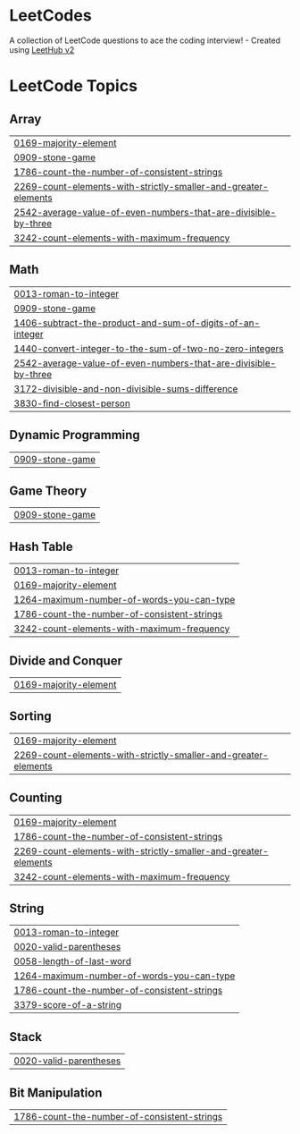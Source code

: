 # LeetCodes
A collection of LeetCode questions to ace the coding interview! - Created using [LeetHub v2](https://github.com/arunbhardwaj/LeetHub-2.0)

<!---LeetCode Topics Start-->
# LeetCode Topics
## Array
|  |
| ------- |
| [0169-majority-element](https://github.com/fasilahammed/LeetCodes/tree/master/0169-majority-element) |
| [0909-stone-game](https://github.com/fasilahammed/LeetCodes/tree/master/0909-stone-game) |
| [1786-count-the-number-of-consistent-strings](https://github.com/fasilahammed/LeetCodes/tree/master/1786-count-the-number-of-consistent-strings) |
| [2269-count-elements-with-strictly-smaller-and-greater-elements](https://github.com/fasilahammed/LeetCodes/tree/master/2269-count-elements-with-strictly-smaller-and-greater-elements) |
| [2542-average-value-of-even-numbers-that-are-divisible-by-three](https://github.com/fasilahammed/LeetCodes/tree/master/2542-average-value-of-even-numbers-that-are-divisible-by-three) |
| [3242-count-elements-with-maximum-frequency](https://github.com/fasilahammed/LeetCodes/tree/master/3242-count-elements-with-maximum-frequency) |
## Math
|  |
| ------- |
| [0013-roman-to-integer](https://github.com/fasilahammed/LeetCodes/tree/master/0013-roman-to-integer) |
| [0909-stone-game](https://github.com/fasilahammed/LeetCodes/tree/master/0909-stone-game) |
| [1406-subtract-the-product-and-sum-of-digits-of-an-integer](https://github.com/fasilahammed/LeetCodes/tree/master/1406-subtract-the-product-and-sum-of-digits-of-an-integer) |
| [1440-convert-integer-to-the-sum-of-two-no-zero-integers](https://github.com/fasilahammed/LeetCodes/tree/master/1440-convert-integer-to-the-sum-of-two-no-zero-integers) |
| [2542-average-value-of-even-numbers-that-are-divisible-by-three](https://github.com/fasilahammed/LeetCodes/tree/master/2542-average-value-of-even-numbers-that-are-divisible-by-three) |
| [3172-divisible-and-non-divisible-sums-difference](https://github.com/fasilahammed/LeetCodes/tree/master/3172-divisible-and-non-divisible-sums-difference) |
| [3830-find-closest-person](https://github.com/fasilahammed/LeetCodes/tree/master/3830-find-closest-person) |
## Dynamic Programming
|  |
| ------- |
| [0909-stone-game](https://github.com/fasilahammed/LeetCodes/tree/master/0909-stone-game) |
## Game Theory
|  |
| ------- |
| [0909-stone-game](https://github.com/fasilahammed/LeetCodes/tree/master/0909-stone-game) |
## Hash Table
|  |
| ------- |
| [0013-roman-to-integer](https://github.com/fasilahammed/LeetCodes/tree/master/0013-roman-to-integer) |
| [0169-majority-element](https://github.com/fasilahammed/LeetCodes/tree/master/0169-majority-element) |
| [1264-maximum-number-of-words-you-can-type](https://github.com/fasilahammed/LeetCodes/tree/master/1264-maximum-number-of-words-you-can-type) |
| [1786-count-the-number-of-consistent-strings](https://github.com/fasilahammed/LeetCodes/tree/master/1786-count-the-number-of-consistent-strings) |
| [3242-count-elements-with-maximum-frequency](https://github.com/fasilahammed/LeetCodes/tree/master/3242-count-elements-with-maximum-frequency) |
## Divide and Conquer
|  |
| ------- |
| [0169-majority-element](https://github.com/fasilahammed/LeetCodes/tree/master/0169-majority-element) |
## Sorting
|  |
| ------- |
| [0169-majority-element](https://github.com/fasilahammed/LeetCodes/tree/master/0169-majority-element) |
| [2269-count-elements-with-strictly-smaller-and-greater-elements](https://github.com/fasilahammed/LeetCodes/tree/master/2269-count-elements-with-strictly-smaller-and-greater-elements) |
## Counting
|  |
| ------- |
| [0169-majority-element](https://github.com/fasilahammed/LeetCodes/tree/master/0169-majority-element) |
| [1786-count-the-number-of-consistent-strings](https://github.com/fasilahammed/LeetCodes/tree/master/1786-count-the-number-of-consistent-strings) |
| [2269-count-elements-with-strictly-smaller-and-greater-elements](https://github.com/fasilahammed/LeetCodes/tree/master/2269-count-elements-with-strictly-smaller-and-greater-elements) |
| [3242-count-elements-with-maximum-frequency](https://github.com/fasilahammed/LeetCodes/tree/master/3242-count-elements-with-maximum-frequency) |
## String
|  |
| ------- |
| [0013-roman-to-integer](https://github.com/fasilahammed/LeetCodes/tree/master/0013-roman-to-integer) |
| [0020-valid-parentheses](https://github.com/fasilahammed/LeetCodes/tree/master/0020-valid-parentheses) |
| [0058-length-of-last-word](https://github.com/fasilahammed/LeetCodes/tree/master/0058-length-of-last-word) |
| [1264-maximum-number-of-words-you-can-type](https://github.com/fasilahammed/LeetCodes/tree/master/1264-maximum-number-of-words-you-can-type) |
| [1786-count-the-number-of-consistent-strings](https://github.com/fasilahammed/LeetCodes/tree/master/1786-count-the-number-of-consistent-strings) |
| [3379-score-of-a-string](https://github.com/fasilahammed/LeetCodes/tree/master/3379-score-of-a-string) |
## Stack
|  |
| ------- |
| [0020-valid-parentheses](https://github.com/fasilahammed/LeetCodes/tree/master/0020-valid-parentheses) |
## Bit Manipulation
|  |
| ------- |
| [1786-count-the-number-of-consistent-strings](https://github.com/fasilahammed/LeetCodes/tree/master/1786-count-the-number-of-consistent-strings) |
<!---LeetCode Topics End-->